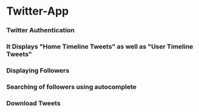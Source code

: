 # Twitter-App

### Twitter Authentication

### It Displays "Home Timeline Tweets" as well as "User Timeline Tweets"

### Displaying Followers

### Searching of followers using autocomplete

### Download Tweets 
